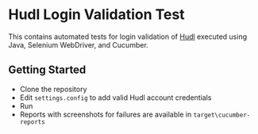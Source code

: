 # Hudl Login Validation Test

This contains automated tests for login validation of [Hudl](https://www.hudl.com) executed using 
Java, Selenium WebDriver, and Cucumber.

## Getting Started
* Clone the repository
* Edit `settings.config` to add valid Hudl account credentials
* Run
* Reports with screenshots for failures are available in `target\cucumber-reports`
